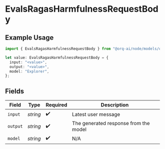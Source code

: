 # EvalsRagasHarmfulnessRequestBody

## Example Usage

```typescript
import { EvalsRagasHarmfulnessRequestBody } from "@orq-ai/node/models/operations";

let value: EvalsRagasHarmfulnessRequestBody = {
  input: "<value>",
  output: "<value>",
  model: "Explorer",
};
```

## Fields

| Field                                 | Type                                  | Required                              | Description                           |
| ------------------------------------- | ------------------------------------- | ------------------------------------- | ------------------------------------- |
| `input`                               | *string*                              | :heavy_check_mark:                    | Latest user message                   |
| `output`                              | *string*                              | :heavy_check_mark:                    | The generated response from the model |
| `model`                               | *string*                              | :heavy_check_mark:                    | N/A                                   |